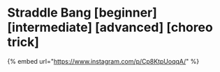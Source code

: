 # Straddle Bang \[beginner] \[intermediate] \[advanced] \[choreo trick]

{% embed url="https://www.instagram.com/p/Cp8KtpUoqqA/" %}
